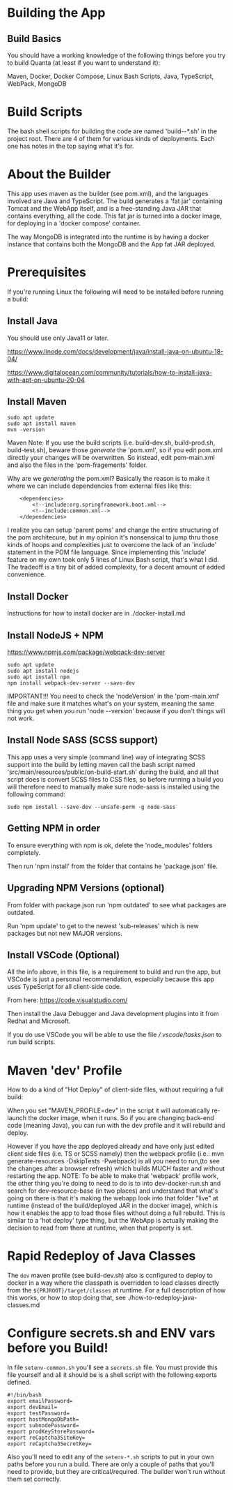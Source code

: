 # Building the App

## Build Basics

You should have a working knowledge of the following things before you try to build Quanta (at least if you want to understand it): 

Maven, Docker, Docker Compose, Linux Bash Scripts, Java, TypeScript, WebPack, MongoDB

# Build Scripts

The bash shell scripts for building the code are named 'build--*.sh' in the project root. There are 4 of them for various kinds of deployments. Each one has notes in the top saying what it's for.

# About the Builder

This app uses maven as the builder (see pom.xml), and the languages involved are Java and TypeScript. The build generates a 'fat jar' containing Tomcat and the WebApp itself, and is a free-standing Java JAR that contains everything, all the code. This fat jar is turned into a docker image, for deploying in a 'docker compose' container.

The way MongoDB is integrated into the runtime is by having a docker instance that contains both the MongoDB and the App fat JAR deployed.

# Prerequisites

If you're running Linux the following will need to be installed before running a build:

## Install Java

You should use only Java11 or later.
 
https://www.linode.com/docs/development/java/install-java-on-ubuntu-18-04/

https://www.digitalocean.com/community/tutorials/how-to-install-java-with-apt-on-ubuntu-20-04

## Install Maven

```
sudo apt update
sudo apt install maven
mvn -version
```

Maven Note: If you use the build scripts (i.e. build-dev.sh, build-prod.sh, build-test.sh), beware those *generate* the 'pom.xml', so if you edit pom.xml directly your changes will be overwritten. So instead, edit pom-main.xml and also the files in the 'pom-fragements' folder.

Why are we *generating* the pom.xml? Basically the reason is to make it where we can include dependencies from external files like this:

```
    <dependencies>
        <!--include:org.springframework.boot.xml-->
        <!--include:common.xml-->
    </dependencies>
```
I realize you can setup 'parent poms' and change the entire structuring of the pom architecure, but in my opinion it's nonsensical to jump thru those kinds of hoops and complexities just to overcome the lack of an 'include' statement in the POM file language. Since implementing this 'include' feature on my own took only 5 lines of Linux Bash script, that's what I did. The tradeoff is a tiny bit of added complexity, for a decent amount of added convenience.

## Install Docker

Instructions for how to install docker are in ./docker-install.md

## Install NodeJS + NPM

https://www.npmjs.com/package/webpack-dev-server

```
sudo apt update
sudo apt install nodejs
sudo apt install npm
npm install webpack-dev-server --save-dev
```

IMPORTANT!!!
You need to check the 'nodeVersion' in the 'pom-main.xml' file and make sure it matches what's on your system, meaning the same thing you get when you run 'node --version' because if you don't things will not work.

## Install Node SASS (SCSS support)

This app uses a very simple (command line) way of integrating SCSS support into the build by letting maven call the bash script named 'src/main/resources/public/on-build-start.sh' during the build, and all that script does is convert SCSS files to CSS files, so before running a build you will therefore need to manually make sure node-sass is installed using the following command:

```
sudo npm install --save-dev --unsafe-perm -g node-sass
```

## Getting NPM in order

To ensure everything with npm is ok, delete the 'node_modules' folders completely.

Then run 'npm install' from the folder that contains he 'package.json' file. 

## Upgrading NPM Versions (optional)

From folder with package.json run 'npm outdated' to see what packages are outdated.

Run 'npm update' to get to the newest 'sub-releases' which is new packages but not new MAJOR versions.

## Install VSCode (Optional)

All the info above, in this file, is a requirement to build and run the app, but VSCode is just a personal recommendation, especially because this app uses TypeScript for all client-side code. 

From here:
https://code.visualstudio.com/

Then install the Java Debugger and Java development plugins into it from Redhat and Microsoft. 

If you do use VSCode you will be able to use the file */.vscode/tasks.json* to run build scripts.

# Maven 'dev' Profile

How to do a kind of "Hot Deploy" of client-side files, without requiring a full build:

When you set "MAVEN_PROFILE=dev" in the script it will automatically re-launch the docker image, when it runs. So if you are changing back-end code (meaning Java), you can run with the dev profile and it will rebuild and deploy. 

However if you have the app deployed already and have only just edited client side files (i.e. TS or SCSS namely) then the webpack profile (i.e.: mvn generate-resources -DskipTests -Pwebpack) is all you need to run,(to see the changes after a browser refresh) which builds MUCH faster and without restarting the app. NOTE: To be able to make that 'webpack' profile work, the other thing you're doing to need to do is to into dev-docker-run.sh and search for dev-resource-base (in two places) and understand that what's going on there is that it's making the webapp look into that folder "live" at runtime (instead of the build/deployed JAR in the docker image), which is how it enables the app to load those files without doing a full rebuild. This is similar to a 'hot deploy' type thing, but the WebApp is actually making the decision to read from there at runtime, when that property is set.

# Rapid Redeploy of Java Classes

The `dev` maven profile (see build-dev.sh) also is configured to deploy to docker in a way where the classpath is overridden to load classes directly from the `${PRJROOT}/target/classes` at runtime. For a full description of how this works, or how to stop doing that, see ./how-to-redeploy-java-classes.md

# Configure secrets.sh and ENV vars before you Build!

In file `setenv-common.sh` you'll see a `secrets.sh` file. You must provide this file yourself and all it should be is a shell script with the following exports defined.

    #!/bin/bash
    export emailPassword=
    export devEmail=
    export testPassword=
    export hostMongoDbPath=
    export subnodePassword=
    export prodKeyStorePassword=
    export reCaptcha3SiteKey=
    export reCaptcha3SecretKey=

Also you'll need to edit any of the `setenv-*.sh` scripts to put in your own paths before you run a build. There are only a couple of paths that you'll need to provide, but they are critical/required. The builder won't run without them set correctly. 
